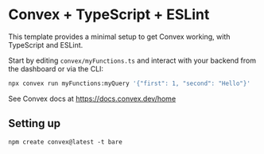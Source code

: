 # Convex + TypeScript + ESLint

This template provides a minimal setup to get Convex working, with TypeScript
and ESLint.

Start by editing `convex/myFunctions.ts` and interact with your backend from the
dashboard or via the CLI:

```sh
npx convex run myFunctions:myQuery '{"first": 1, "second": "Hello"}'
```

See Convex docs at https://docs.convex.dev/home

## Setting up

```
npm create convex@latest -t bare
```
